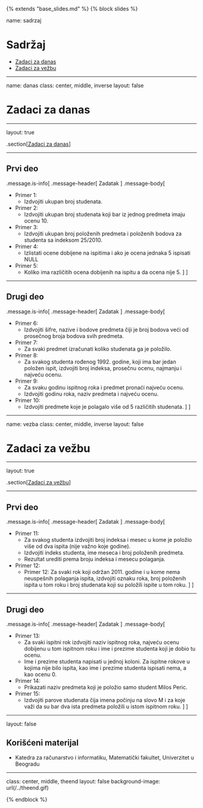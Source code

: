 {% extends "base_slides.md" %}
{% block slides %}

name: sadrzaj

# Sadržaj

- [Zadaci za danas](#danas)
- [Zadaci za vežbu](#vezba)

---

name: danas 
class: center, middle, inverse
layout: false

# Zadaci za danas

---
layout: true

.section[[Zadaci za danas](#sadrzaj)]

---

## Prvi deo

.message.is-info[
.message-header[
Zadatak
]
.message-body[
- Primer 1: 
    - Izdvojiti ukupan broj studenata.
- Primer 2: 
    - Izdvojiti ukupan broj studenata koji bar iz jednog predmeta imaju ocenu 10.
- Primer 3: 
    - Izdvojiti ukupan broj položenih predmeta i položenih bodova za studenta sa indeksom 25/2010.
- Primer 4: 
    - Izlistati ocene dobijene na ispitima i ako je ocena jednaka 5 ispisati NULL
- Primer 5: 
    - Koliko ima različitih ocena dobijenih na ispitu a da ocena nije 5.
]
]
            

---

## Drugi deo

.message.is-info[
.message-header[
Zadatak
]
.message-body[
- Primer 6: 
    - Izdvojiti šifre, nazive i bodove predmeta čiji je broj bodova veći od prosečnog broja bodova svih predmeta.
- Primer 7: 
    - Za svaki predmet izračunati koliko studenata ga je položilo.
- Primer 8: 
    - Za svakog studenta rođenog 1992. godine, koji ima bar jedan položen ispit, izdvojiti broj indeksa, prosečnu ocenu, najmanju i najveću ocenu.
- Primer 9: 
  - Za svaku godinu ispitnog roka i predmet pronaći najveću ocenu. 
  - Izdvojiti godinu roka, naziv predmeta i najveću ocenu.
- Primer 10: 
  -  Izdvojiti predmete koje je polagalo više od 5 različitih studenata.
]
]

  
---

name: vezba 
class: center, middle, inverse
layout: false

# Zadaci za vežbu

---
layout: true

.section[[Zadaci za vežbu](#sadrzaj)]

---

## Prvi deo

.message.is-info[
.message-header[
Zadatak
]
.message-body[
- Primer 11: 
  - Za svakog studenta izdvojiti broj indeksa i mesec u kome je položio više od dva ispita (nije važno koje godine). 
  - Izdvojiti indeks studenta, ime meseca i broj položenih predmeta. 
  - Rezultat urediti prema broju indeksa i mesecu polaganja.
- Primer 12: 
  - Primer 12: Za svaki rok koji održan 2011. godine i u kome nema neuspešnih polaganja ispita, izdvojiti oznaku roka, broj položenih ispita u tom roku i broj studenata koji su položili ispite u tom roku.
]
]

---
## Drugi deo

.message.is-info[
.message-header[
Zadatak
]
.message-body[
- Primer 13: 
    - Za svaki ispitni rok izdvojiti naziv ispitnog roka, najveću ocenu dobijenu u tom ispitnom roku i ime i prezime studenta koji je dobio tu ocenu. 
    - Ime i prezime studenta napisati u jednoj koloni. Za ispitne rokove u kojima nije bilo ispita, kao ime i prezime studenta ispisati nema, a kao ocenu 0.
- Primer 14: 
    - Prikazati naziv predmeta koji je položio samo student Milos Peric.
- Primer 15: 
    - Izdvojiti parove studenata čija imena počinju na slovo M i za koje važi da su bar dva ista predmeta položili u istom ispitnom roku.
]
]

---

layout: false

## Korišćeni materijal

- Katedra za računarstvo i informatiku, Matematički fakultet, Univerzitet u Beogradu

---

class: center, middle, theend
layout: false
background-image: url(/../theend.gif)

{% endblock %}